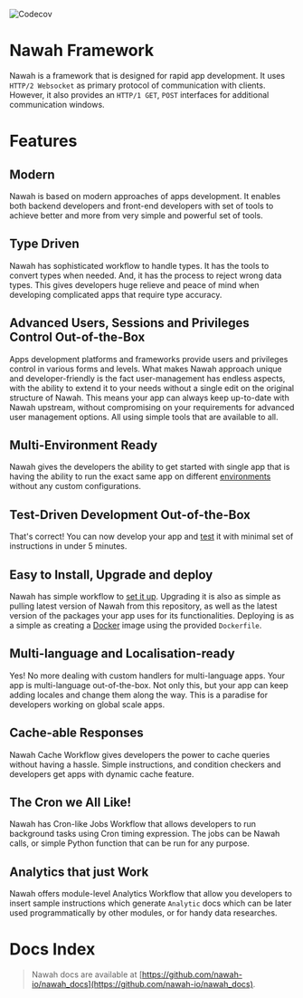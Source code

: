 ![Codecov](https://codecov.io/gh/nawah-io/nawah_framework/graphs/badge.svg)

# Nawah Framework
Nawah is a framework that is designed for rapid app development. It uses `HTTP/2 Websocket` as primary protocol of communication with clients. However, it also provides an `HTTP/1 GET`, `POST` interfaces for additional communication windows.

# Features
## Modern
Nawah is based on modern approaches of apps development. It enables both backend developers and front-end developers with set of tools to achieve better and more from very simple and powerful set of tools.

## Type Driven
Nawah has sophisticated workflow to handle types. It has the tools to convert types when needed. And, it has the process to reject wrong data types. This gives developers huge relieve and peace of mind when developing complicated apps that require type accuracy.

## Advanced Users, Sessions and Privileges Control Out-of-the-Box
Apps development platforms and frameworks provide users and privileges control in various forms and levels. What makes Nawah approach unique and developer-friendly is the fact user-management has endless aspects, with the ability to extend it to your needs without a single edit on the original structure of Nawah. This means your app can always keep up-to-date with Nawah upstream, without compromising on your requirements for advanced user management options. All using simple tools that are available to all.

## Multi-Environment Ready
Nawah gives the developers the ability to get started with single app that is having the ability to run the exact same app on different [environments](https://github.com/nawah-io/nawah_docs/blob/master/api-package.md#envs) without any custom configurations.

## Test-Driven Development Out-of-the-Box
That's correct! You can now develop your app and [test](https://github.com/nawah-io/nawah_docs/blob/master/tests.md) it with minimal set of instructions in under 5 minutes.

## Easy to Install, Upgrade and deploy
Nawah has simple workflow to [set it up](https://github.com/nawah-io/nawah_docs/blob/master/quick-start.md). Upgrading it is also as simple as pulling latest version of Nawah from this repository, as well as the latest version of the packages your app uses for its functionalities. Deploying is as a simple as creating a [Docker](https://www.docker.com) image using the provided `Dockerfile`.

## Multi-language and Localisation-ready
Yes! No more dealing with custom handlers for multi-language apps. Your app is multi-language out-of-the-box. Not only this, but your app can keep adding locales and change them along the way. This is a paradise for developers working on global scale apps.

## Cache-able Responses
Nawah Cache Workflow gives developers the power to cache queries without having a hassle. Simple instructions, and condition checkers and developers get apps with dynamic cache feature.

## The Cron we All Like!
Nawah has Cron-like Jobs Workflow that allows developers to run background tasks using Cron timing expression. The jobs can be Nawah calls, or simple Python function that can be run for any purpose.

## Analytics that just Work
Nawah offers module-level Analytics Workflow that allow you developers to insert sample instructions which generate `Analytic` docs which can be later used programmatically by other modules, or for handy data researches.

# Docs Index
> Nawah docs are available at [https://github.com/nawah-io/nawah_docs](https://github.com/nawah-io/nawah_docs).

<!-- Security scan triggered at 2025-09-02 04:22:44 -->

<!-- Security scan triggered at 2025-09-09 05:41:48 -->

<!-- Security scan triggered at 2025-09-28 15:50:11 -->